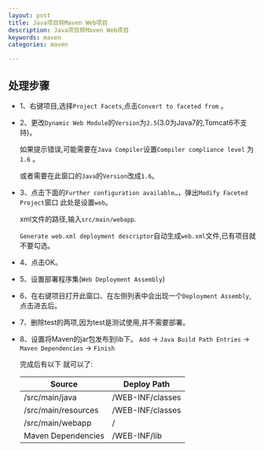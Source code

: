 ```yaml
---
layout: post
title: Java项目转Maven Web项目
description: Java项目转Maven Web项目
keywords: maven
categories: maven

---
```




## 处理步骤

+ 1、右键项目,选择`Project Facets`,点击`Convert to faceted from` 。

+ 2、更改`Dynamic Web Module`的`Version`为`2.5`(3.0为Java7的,Tomcat6不支持)。 

  如果提示错误,可能需要在`Java Compiler`设置`Compiler compliance level` 为`1.6` 。

  或者需要在此窗口的`Java`的`Version`改成`1.6`。

+ 3、点击下面的`Further configuration available…`，弹出`Modify Faceted Project`窗口 此处是设置`web`。

  xml文件的路径,输入`src/main/webapp`.

  `Generate web.xml deployment descriptor`自动生成`web.xml`文件,已有项目就不要勾选。

+ 4、点击OK。

+ 5、设置部署程序集(`Web Deployment Assembly`)

+ 6、在右键项目打开此窗口、在左侧列表中会出现一个`Deployment Assembly`,点击进去后。

+ 7、删除test的两项,因为test是测试使用,并不需要部署。

+ 8、设置将Maven的jar包发布到lib下。 `Add` -> `Java Build Path Entries` -> `Maven Dependencies` -> `Finish` 

  完成后有以下 就可以了: 

  | Source              | Deploy Path      |
  | ------------------- | ---------------- |
  | /src/main/java      | /WEB-INF/classes |
  | /src/main/resources | /WEB-INF/classes |
  | /src/main/webapp    | /                |
  | Maven Dependencies  | /WEB-INF/lib     |

  